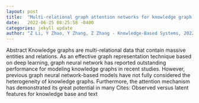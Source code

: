 ```yaml
---
layout: post
title:  "Multi-relational graph attention networks for knowledge graph completion"
date:   2022-06-25 08:25:58 -0400
categories: jekyll update
author: "Z Li, Y Zhao, Y Zhang, Z Zhang - Knowledge-Based Systems, 2022"
---
```

Abstract Knowledge graphs are multi-relational data that contain massive entities and relations. As an effective graph representation technique based on deep learning, graph neural network has reported outstanding performance for modeling knowledge graphs in recent studies. However, previous graph neural network-based models have not fully considered the heterogeneity of knowledge graphs. Furthermore, the attention mechanism has demonstrated its great potential in many  Cites: Observed versus latent features for knowledge base and text